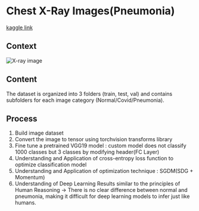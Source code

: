 # Chest X-Ray Images(Pneumonia)
[kaggle link](https://www.kaggle.com/datasets/paultimothymooney/chest-xray-pneumonia)


## Context
![X-ray image](https://user-images.githubusercontent.com/90584177/182315473-a422f5f2-3336-4be8-b802-64ea6f273299.png)


## Content
The dataset is organized into 3 folders (train, test, val) and contains subfolders for each image category (Normal/Covid/Pneumonia).


## Process
1. Build image dataset
2. Convert the image to tensor using torchvision transforms library 
3. Fine tune a pretrained VGG19 model : custom model does not classify 1000 classes but 3 classes by modifying header(FC Layer)
4. Understanding and Application of cross-entropy loss function to optimize classification model
5. Understanding and Application of optimization technique : SGDM(SDG + Momentum)
6. Understanding of Deep Learning Results similar to the principles of Human Reasoning 
     -> There is no clear difference between normal and pneumonia, making it difficult for deep learning models to infer just like humans.
